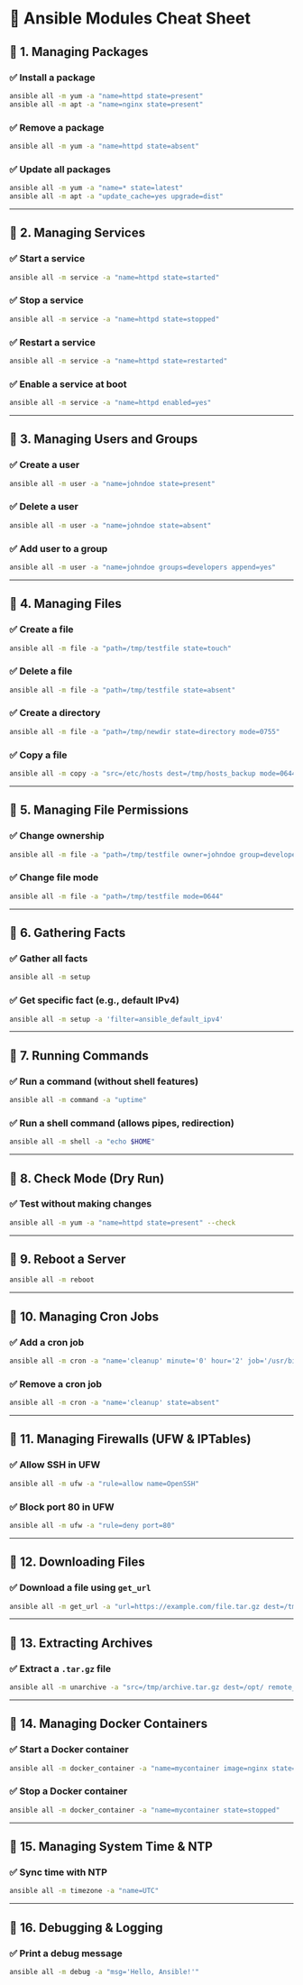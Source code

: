 # 📌 Ansible Modules Cheat Sheet

## 🔹 1. Managing Packages

### ✅ Install a package
```sh
ansible all -m yum -a "name=httpd state=present"
ansible all -m apt -a "name=nginx state=present"
```

### ✅ Remove a package
```sh
ansible all -m yum -a "name=httpd state=absent"
```

### ✅ Update all packages
```sh
ansible all -m yum -a "name=* state=latest"
ansible all -m apt -a "update_cache=yes upgrade=dist"
```

---
## 🔹 2. Managing Services

### ✅ Start a service
```sh
ansible all -m service -a "name=httpd state=started"
```

### ✅ Stop a service
```sh
ansible all -m service -a "name=httpd state=stopped"
```

### ✅ Restart a service
```sh
ansible all -m service -a "name=httpd state=restarted"
```

### ✅ Enable a service at boot
```sh
ansible all -m service -a "name=httpd enabled=yes"
```

---
## 🔹 3. Managing Users and Groups

### ✅ Create a user
```sh
ansible all -m user -a "name=johndoe state=present"
```

### ✅ Delete a user
```sh
ansible all -m user -a "name=johndoe state=absent"
```

### ✅ Add user to a group
```sh
ansible all -m user -a "name=johndoe groups=developers append=yes"
```

---
## 🔹 4. Managing Files

### ✅ Create a file
```sh
ansible all -m file -a "path=/tmp/testfile state=touch"
```

### ✅ Delete a file
```sh
ansible all -m file -a "path=/tmp/testfile state=absent"
```

### ✅ Create a directory
```sh
ansible all -m file -a "path=/tmp/newdir state=directory mode=0755"
```

### ✅ Copy a file
```sh
ansible all -m copy -a "src=/etc/hosts dest=/tmp/hosts_backup mode=0644"
```

---
## 🔹 5. Managing File Permissions

### ✅ Change ownership
```sh
ansible all -m file -a "path=/tmp/testfile owner=johndoe group=developers"
```

### ✅ Change file mode
```sh
ansible all -m file -a "path=/tmp/testfile mode=0644"
```

---
## 🔹 6. Gathering Facts

### ✅ Gather all facts
```sh
ansible all -m setup
```

### ✅ Get specific fact (e.g., default IPv4)
```sh
ansible all -m setup -a 'filter=ansible_default_ipv4'
```

---
## 🔹 7. Running Commands

### ✅ Run a command (without shell features)
```sh
ansible all -m command -a "uptime"
```

### ✅ Run a shell command (allows pipes, redirection)
```sh
ansible all -m shell -a "echo $HOME"
```

---
## 🔹 8. Check Mode (Dry Run)

### ✅ Test without making changes
```sh
ansible all -m yum -a "name=httpd state=present" --check
```

---
## 🔹 9. Reboot a Server
```sh
ansible all -m reboot
```

---
## 🔹 10. Managing Cron Jobs

### ✅ Add a cron job
```sh
ansible all -m cron -a "name='cleanup' minute='0' hour='2' job='/usr/bin/rm -rf /tmp/*'"
```

### ✅ Remove a cron job
```sh
ansible all -m cron -a "name='cleanup' state=absent"
```

---
## 🔹 11. Managing Firewalls (UFW & IPTables)

### ✅ Allow SSH in UFW
```sh
ansible all -m ufw -a "rule=allow name=OpenSSH"
```

### ✅ Block port 80 in UFW
```sh
ansible all -m ufw -a "rule=deny port=80"
```

---
## 🔹 12. Downloading Files

### ✅ Download a file using `get_url`
```sh
ansible all -m get_url -a "url=https://example.com/file.tar.gz dest=/tmp/file.tar.gz"
```

---
## 🔹 13. Extracting Archives

### ✅ Extract a `.tar.gz` file
```sh
ansible all -m unarchive -a "src=/tmp/archive.tar.gz dest=/opt/ remote_src=yes"
```

---
## 🔹 14. Managing Docker Containers

### ✅ Start a Docker container
```sh
ansible all -m docker_container -a "name=mycontainer image=nginx state=started"
```

### ✅ Stop a Docker container
```sh
ansible all -m docker_container -a "name=mycontainer state=stopped"
```

---
## 🔹 15. Managing System Time & NTP

### ✅ Sync time with NTP
```sh
ansible all -m timezone -a "name=UTC"
```

---
## 🔹 16. Debugging & Logging

### ✅ Print a debug message
```sh
ansible all -m debug -a "msg='Hello, Ansible!'"
```
